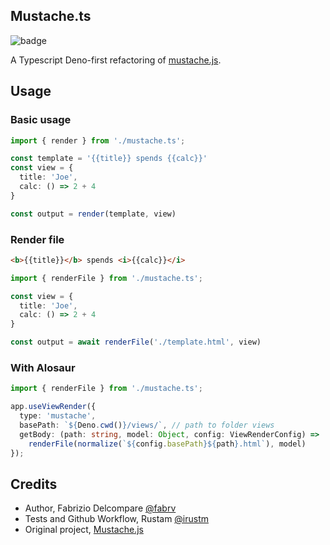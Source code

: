 ## Mustache.ts
![badge](https://github.com/fabrv/mustache.ts/workflows/Tests/badge.svg)
  
A Typescript Deno-first refactoring of [mustache.js](https://github.com/janl/mustache.js).

## Usage
### Basic usage
```typescript
import { render } from './mustache.ts';

const template = '{{title}} spends {{calc}}'
const view = {
  title: 'Joe',
  calc: () => 2 + 4
}

const output = render(template, view)
```

### Render file
```html
<b>{{title}}</b> spends <i>{{calc}}</i>
```
```typescript
import { renderFile } from './mustache.ts';

const view = {
  title: 'Joe',
  calc: () => 2 + 4
}

const output = await renderFile('./template.html', view)
```
### With Alosaur

```typescript
import { renderFile } from './mustache.ts';

app.useViewRender({
  type: 'mustache',
  basePath: `${Deno.cwd()}/views/`, // path to folder views
  getBody: (path: string, model: Object, config: ViewRenderConfig) =>
    renderFile(normalize(`${config.basePath}${path}.html`), model)
});
```

## Credits
- Author, Fabrizio Delcompare [@fabrv](https://github.com/fabrv)
- Tests and Github Workflow, Rustam [@irustm](https://github.com/irustm)
- Original project, [Mustache.js](https://github.com/janl/mustache.js)
